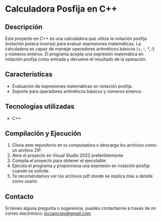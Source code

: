 # Calculadora Posfija en C++

## Descripción
Este proyecto en C++ es una calculadora que utiliza la notación posfija (notación polaca inversa) para evaluar expresiones matemáticas. La calculadora es capaz de manejar operadores aritméticos básicos (+, -, *, /) y números enteros. El programa acepta una expresión matemática en notación posfija como entrada y devuelve el resultado de la operación.

## Características
- Evaluación de expresiones matemáticas en notación posfija.
- Soporte para operadores aritméticos básicos y números enteros.

## Tecnologías utilizadas
- C++

## Compilación y Ejecución
1. Clona este repositorio en tu computadora o descarga los archivos como un archivo ZIP.
2. Abre el proyecto en Visual Studio 2022 preferiblemente
3. Compila el proyecto para obtener el ejecutable.
4. Ejecuta el programa y proporciona una expresión en notación posfija cuando se solicite.
5. Te recomendamos ver los archivos pdf donde se explica más a detalle como usarlo
   
## Contacto
Si tienes alguna pregunta o sugerencia, puedes contactarme a través de mi correo electrónico: jocsancoto@gmail.com
